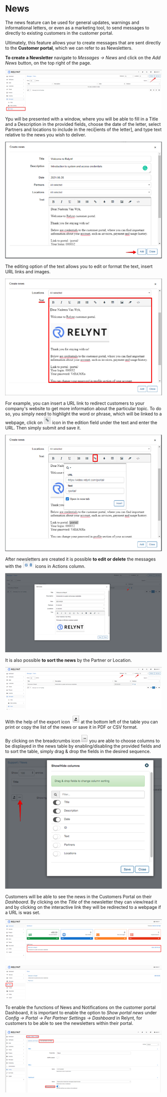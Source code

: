News
====

The news feature can be used for general updates, warnings and informational letters, or even as a marketing tool, to send messages to directly to existing customers in the customer portal.

Ultimately, this feature allows your to create messages that are sent directly to the **Customer portal**, which we can refer to as Newsletters.

**To create a Newsletter** navigate to *Messages → News* and click on the *Add News* button, on the top right of the page.

![Add news](add_news.png)

Ypu will be presented with a window, where you will be able to fill in a Title and a Description in the provided fields, choose the date of the letter, select Partners and locations to include in the reci[ients of the letter], and type text relative to the news you wish to deliver.

![Create news](create_news.png)

The editing option of the text allows you to edit or format the text, insert URL links and images.

![Edit text](edit_text.png)

For example, you can insert a URL link to redirect customers to your company's website to get more information about the particular topic. To do so, you simply need to highlight the word or phrase, which will be linked to a webpage, click on <icon class="image-icon">![URL icon](url_icon.png)</icon> icon in the edition field under the text and enter the URL. Then simply submit and save it.

![Save url](save_url.png)

After newsletters are created it is possible **to edit or delete** the messages with the <icon class="image-icon">![Edit delete icon](edit_delete_icon.png)</icon> icons in Actions column.

![Edit news](edit_news.png)

It is also possible **to sort the news** by the Partner or Location.

![Sort news](sort_news.png)

With the help of the export icon <icon class="image-icon">![Save icon](save_icon.png)</icon> at the bottom left of the table you can print or copy the list of the news or save it in PDF or CSV format.

 By clicking on the breadcrumbs icon <icon class="image-icon">![Columns icon](columns_icon.png)</icon> you are able to choose columns to be displayed in the news table by enabling/disabling the provided fields and to sort the table, simply drag & drop the fields in the desired sequence.

![Show hide columns](show_hide_columns.png)

Customers will be able to see the news in the Customers Portal on their *Dashboard*. By clicking on the *Title* of the newsletter they can  view/read it and by clicking on the interactive link they will be redirected to a webpage if a URL is was set.

![Dashboard news](dashboard_news.png)

![Read news](read_news.png)


To enable the functions of News and Notifications on the customer portal Dashboard, it is important to enable the option to *Show portal news* under *Config → Portal → Per Partner Settings → Dashboard* in Relynt, for customers to be able to see the newsletters within their portal.

![Turn on news](turn_on_news.png)
